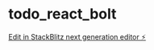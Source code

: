 # todo_react_bolt

[Edit in StackBlitz next generation editor ⚡️](https://stackblitz.com/~/github.com/mori-tt/todo_react_bolt)
